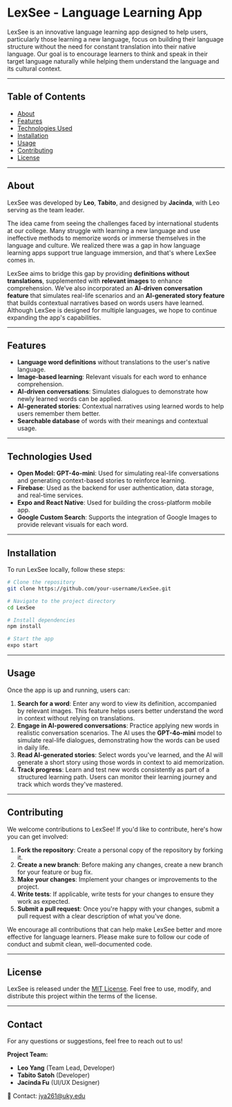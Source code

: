 # LexSee - Language Learning App

LexSee is an innovative language learning app designed to help users, particularly those learning a new language, focus on building their language structure without the need for constant translation into their native language. Our goal is to encourage learners to think and speak in their target language naturally while helping them understand the language and its cultural context.

---

## Table of Contents

- [About](#about)
- [Features](#features)
- [Technologies Used](#technologies-used)
- [Installation](#installation)
- [Usage](#usage)
- [Contributing](#contributing)
- [License](#license)

---

## About

LexSee was developed by **Leo**, **Tabito**, and designed by **Jacinda**, with Leo serving as the team leader.

The idea came from seeing the challenges faced by international students at our college. Many struggle with learning a new language and use ineffective methods to memorize words or immerse themselves in the language and culture. We realized there was a gap in how language learning apps support true language immersion, and that's where LexSee comes in.

LexSee aims to bridge this gap by providing **definitions without translations**, supplemented with **relevant images** to enhance comprehension. We’ve also incorporated an **AI-driven conversation feature** that simulates real-life scenarios and an **AI-generated story feature** that builds contextual narratives based on words users have learned. Although LexSee is designed for multiple languages, we hope to continue expanding the app's capabilities.

---

## Features

- **Language word definitions** without translations to the user's native language.
- **Image-based learning**: Relevant visuals for each word to enhance comprehension.
- **AI-driven conversations**: Simulates dialogues to demonstrate how newly learned words can be applied.
- **AI-generated stories**: Contextual narratives using learned words to help users remember them better.
- **Searchable database** of words with their meanings and contextual usage.

---

## Technologies Used

- **Open Model: GPT-4o-mini**: Used for simulating real-life conversations and generating context-based stories to reinforce learning.
- **Firebase**: Used as the backend for user authentication, data storage, and real-time services.
- **Expo and React Native**: Used for building the cross-platform mobile app.
- **Google Custom Search**: Supports the integration of Google Images to provide relevant visuals for each word.

---

## Installation

To run LexSee locally, follow these steps:

```sh
# Clone the repository
git clone https://github.com/your-username/LexSee.git

# Navigate to the project directory
cd LexSee

# Install dependencies
npm install

# Start the app
expo start
```

---

## Usage

Once the app is up and running, users can:

1. **Search for a word**: Enter any word to view its definition, accompanied by relevant images. This feature helps users better understand the word in context without relying on translations.
2. **Engage in AI-powered conversations**: Practice applying new words in realistic conversation scenarios. The AI uses the **GPT-4o-mini** model to simulate real-life dialogues, demonstrating how the words can be used in daily life.
3. **Read AI-generated stories**: Select words you've learned, and the AI will generate a short story using those words in context to aid memorization.
4. **Track progress**: Learn and test new words consistently as part of a structured learning path. Users can monitor their learning journey and track which words they've mastered.

---

## Contributing

We welcome contributions to LexSee! If you'd like to contribute, here's how you can get involved:

1. **Fork the repository**: Create a personal copy of the repository by forking it.
2. **Create a new branch**: Before making any changes, create a new branch for your feature or bug fix.
3. **Make your changes**: Implement your changes or improvements to the project.
4. **Write tests**: If applicable, write tests for your changes to ensure they work as expected.
5. **Submit a pull request**: Once you're happy with your changes, submit a pull request with a clear description of what you've done.

We encourage all contributions that can help make LexSee better and more effective for language learners. Please make sure to follow our code of conduct and submit clean, well-documented code.

---

## License

LexSee is released under the [MIT License](LICENSE). Feel free to use, modify, and distribute this project within the terms of the license.

---

## Contact

For any questions or suggestions, feel free to reach out to us!

**Project Team:**
- **Leo Yang** (Team Lead, Developer)
- **Tabito Satoh** (Developer)
- **Jacinda Fu** (UI/UX Designer)

📧 Contact: jya261@uky.edu
